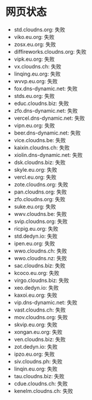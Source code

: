 # 网页状态
- std.cloudns.org: 失败
- viko.eu.org: 失败
- zosx.eu.org: 失败
- diffireworks.cloudns.org: 失败
- vipk.eu.org: 失败
- vx.cloudns.ch: 失败
- linqing.eu.org: 失败
- wvvp.eu.org: 失败
- fox.dns-dynamic.net: 失败
- stds.eu.org: 失败
- educ.cloudns.biz: 失败
- zfo.dns-dynamic.net: 失败
- vercel.dns-dynamic.net: 失败
- vipn.eu.org: 失败
- beer.dns-dynamic.net: 失败
- vice.cloudns.be: 失败
- kaixin.cloudns.ch: 失败
- xiolin.dns-dynamic.net: 失败
- dsk.cloudns.biz: 失败
- skyle.eu.org: 失败
- vercl.eu.org: 失败
- zote.cloudns.org: 失败
- pan.cloudns.org: 失败
- zfo.cloudns.org: 失败
- suke.eu.org: 失败
- wwv.cloudns.be: 失败
- svip.cloudns.org: 失败
- ricpig.eu.org: 失败
- std.dedyn.io: 失败
- ipen.eu.org: 失败
- wwo.cloudns.ch: 失败
- wwo.cloudns.nz: 失败
- sac.cloudns.biz: 失败
- kcoco.eu.org: 失败
- virgo.cloudns.biz: 失败
- xeo.dedyn.io: 失败
- kaxoi.eu.org: 失败
- vip.dns-dynamic.net: 失败
- vast.cloudns.ch: 失败
- mov.cloudns.org: 失败
- skvip.eu.org: 失败
- xongan.eu.org: 失败
- ven.cloudns.biz: 失败
- zot.dedyn.io: 失败
- ipzo.eu.org: 失败
- siv.cloudns.ph: 失败
- linqin.eu.org: 失败
- tau.cloudns.biz: 失败
- cdue.cloudns.ch: 失败
- kenelm.cloudns.ch: 失败
